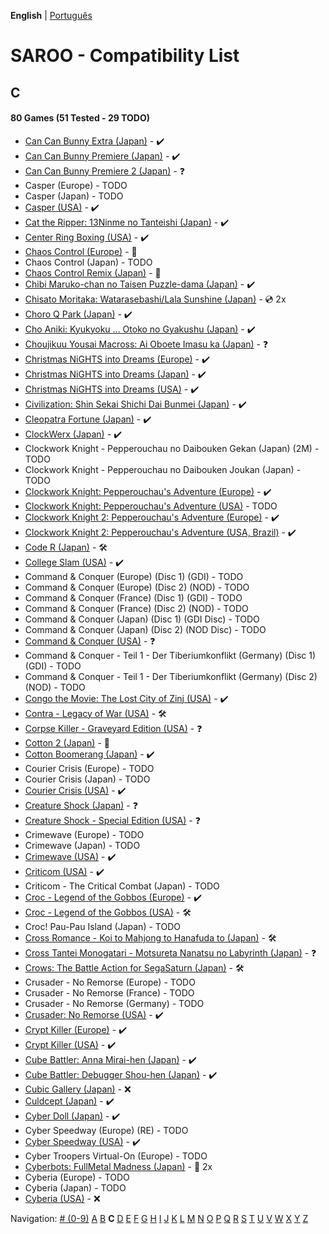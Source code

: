 **English** | [Português](../pt-br/C.md)

# SAROO - Compatibility List

## C

#### 80 Games (51 Tested - 29 TODO)

- [Can Can Bunny Extra (Japan)](../../../Regions/Retails/Japan/T-19706G/01/README.md) - :heavy_check_mark:
- [Can Can Bunny Premiere (Japan)](../../../Regions/Retails/Japan/T-19701G/01/README.md) - :heavy_check_mark:
- [Can Can Bunny Premiere 2 (Japan)](../../../Regions/Retails/Japan/T-19703G/01/README.md) - :question:
- Casper (Europe) - TODO
- Casper (Japan) - TODO
- [Casper (USA)](../../../Regions/Retails/USA/T-12512H/01/README.md) - :heavy_check_mark:
- [Cat the Ripper: 13Ninme no Tanteishi (Japan)](../../../Regions/Retails/Japan/T-35701G/01/README.md) - :heavy_check_mark:
- [Center Ring Boxing (USA)](../../../Regions/Retails/USA/T-6005H/01/README.md) - :heavy_check_mark:
- [Chaos Control (Europe)](../../../Regions/Retails/Europe/T-15102H/README.md) - :100:
- Chaos Control (Japan) - TODO
- [Chaos Control Remix (Japan)](../../../Regions/Retails/Japan/T-7006G/README.md) - :100:
- [Chibi Maruko-chan no Taisen Puzzle-dama (Japan)](../../../Regions/Retails/Japan/T-9507G/01/README.md) - :heavy_check_mark:
- [Chisato Moritaka: Watarasebashi/Lala Sunshine (Japan)](../../../Regions/Retails/Japan/GS-9172/README.md) - :cd: 2x
- [Choro Q Park (Japan)](../../../Regions/Retails/Japan/T-10314G/01/README.md) - :heavy_check_mark:
- [Cho Aniki: Kyukyoku ... Otoko no Gyakushu (Japan)](../../../Regions/Retails/Japan/T-2503G/01/README.md) - :heavy_check_mark:
- [Choujikuu Yousai Macross: Ai Oboete Imasu ka (Japan)](../../../Regions/Retails/Japan/T-23403G/01/README.md) - :question:
- [Christmas NiGHTS into Dreams (Europe)](../../../Regions/Retails/Europe/610-6483/01/README.md) - :heavy_check_mark:
- [Christmas NiGHTS into Dreams (Japan)](../../../Regions/Retails/Japan/610-6431/01/README.md) - :heavy_check_mark:
- [Christmas NiGHTS into Dreams (USA)](../../../Regions/Retails/USA/MK-81067/01/README.md) - :heavy_check_mark:
- [Civilization: Shin Sekai Shichi Dai Bunmei (Japan)](../../../Regions/Retails/Japan/T-2003G/01/README.md) - :heavy_check_mark:
- [Cleopatra Fortune (Japan)](../../../Regions/Retails/Japan/T-1108G/01/README.md) - :heavy_check_mark:
- [ClockWerx (Japan)](../../../Regions/Retails/Japan/T-22302G/01/README.md) - :heavy_check_mark:
- Clockwork Knight - Pepperouchau no Daibouken Gekan (Japan) (2M) - TODO
- Clockwork Knight - Pepperouchau no Daibouken Joukan (Japan) - TODO
- [Clockwork Knight: Pepperouchau's Adventure (Europe)](../../../Regions/Retails/Europe/MK-81007/01/README.md) - :heavy_check_mark:
- [Clockwork Knight: Pepperouchau's Adventure (USA)](../../../Regions/Retails/USA/MK-81007/01/README.md) - TODO
- [Clockwork Knight 2: Pepperouchau's Adventure (Europe)](../../../Regions/Retails/Europe/MK-81021/01/README.md) - :heavy_check_mark:
- [Clockwork Knight 2: Pepperouchau's Adventure (USA, Brazil)](../../../Regions/Retails/USA/MK-81036/01/README.md) - :heavy_check_mark:
- [Code R (Japan)](../../../Regions/Retails/Japan/T-23502G/README.md) - :hammer_and_wrench:
- [College Slam (USA)](../../../Regions/Retails/USA/T-8111H/01/README.md) - :heavy_check_mark:
- Command & Conquer (Europe) (Disc 1) (GDI) - TODO
- Command & Conquer (Europe) (Disc 2) (NOD) - TODO
- Command & Conquer (France) (Disc 1) (GDI) - TODO
- Command & Conquer (France) (Disc 2) (NOD) - TODO
- Command & Conquer (Japan) (Disc 1) (GDI Disc) - TODO
- Command & Conquer (Japan) (Disc 2) (NOD Disc) - TODO
- [Command & Conquer (USA)](../../../Regions/Retails/USA/T-7028H/01/README.md) - :question:
- Command & Conquer - Teil 1 - Der Tiberiumkonflikt (Germany) (Disc 1) (GDI) - TODO
- Command & Conquer - Teil 1 - Der Tiberiumkonflikt (Germany) (Disc 2) (NOD) - TODO
- [Congo the Movie: The Lost City of Zinj (USA)](../../../Regions/Retails/USA/MK-81010/01/README.md) - :heavy_check_mark:
- [Contra - Legacy of War (USA)](../../../Regions/Retails/USA/T-9507H/README.md) - :hammer_and_wrench:
- [Corpse Killer - Graveyard Edition (USA)](../../../Regions/Retails/USA/T-16201H/01/README.md) - :question:
- [Cotton 2 (Japan)](../../../Regions/Retails/Japan/T-9904G/README.md) - :100:
- [Cotton Boomerang (Japan)](../../../Regions/Retails/Japan/T-9906G/01/README.md) - :heavy_check_mark:
- Courier Crisis (Europe) - TODO
- Courier Crisis (Japan) - TODO
- [Courier Crisis (USA)](../../../Regions/Retails/USA/T-25415H/01/README.md) - :heavy_check_mark:
- [Creature Shock (Japan)](../../../Regions/Retails/Japan/T-1303G/01/README.md) - :question:
- [Creature Shock - Special Edition (USA)](../../../Regions/Retails/USA/T-01304H/01/README.md) - :question:
- Crimewave (Europe) - TODO
- Crimewave (Japan) - TODO
- [Crimewave (USA)](../../../Regions/Retails/USA/T-8807H/01/README.md) - :heavy_check_mark:
- [Criticom (USA)](../../../Regions/Retails/USA/T-2302H/01/README.md) - :heavy_check_mark:
- Criticom - The Critical Combat (Japan) - TODO
- [Croc - Legend of the Gobbos (Europe)](../../../Regions/Retails/Europe/T-5029H-50/01/README.md) - :heavy_check_mark:
- [Croc - Legend of the Gobbos (USA)](../../../Regions/Retails/USA/T-5029H-50/README.md) - :hammer_and_wrench:
- Croc! Pau-Pau Island (Japan) - TODO
- [Cross Romance - Koi to Mahjong to Hanafuda to (Japan)](../../../Regions/Retails/Japan/T-7103G/README.md) - :hammer_and_wrench:
- [Cross Tantei Monogatari - Motsureta Nanatsu no Labyrinth (Japan)](../../../Regions/Retails/Japan/T-36401G/01/README.md) - :question:
- [Crows: The Battle Action for SegaSaturn (Japan)](../../../Regions/Retails/Japan/T-16806G/README.md) - :hammer_and_wrench:
- Crusader - No Remorse (Europe) - TODO
- Crusader - No Remorse (France) - TODO
- Crusader - No Remorse (Germany) - TODO
- [Crusader: No Remorse (USA)](../../../Regions/Retails/USA/T-5014H/01/README.md) - :heavy_check_mark:
- [Crypt Killer (Europe)](../../../Regions/Retails/Europe/T-9509H-50/01/README.md) - :heavy_check_mark:
- [Crypt Killer (USA)](../../../Regions/Retails/USA/T-9509H/01/README.md) - :heavy_check_mark:
- [Cube Battler: Anna Mirai-hen (Japan)](../../../Regions/Retails/Japan/T-21006G/01/README.md) - :heavy_check_mark:
- [Cube Battler: Debugger Shou-hen (Japan)](../../../Regions/Retails/Japan/T-21004G/01/README.md) - :heavy_check_mark:
- [Cubic Gallery (Japan)](../../../Regions/Retails/Japan/T-19401G/01/README.md) - :x:
- [Culdcept (Japan)](../../../Regions/Retails/Japan/T-31401G/01/README.md) - :heavy_check_mark:
- [Cyber Doll (Japan)](../../../Regions/Retails/Japan/T-22401G/01/README.md) - :heavy_check_mark:
- Cyber Speedway (Europe) (RE) - TODO
- [Cyber Speedway (USA)](../../../Regions/Retails/USA/MK-81204/01/README.md) - :heavy_check_mark:
- Cyber Troopers Virtual-On (Europe) - TODO
- [Cyberbots: FullMetal Madness (Japan)](../../../Regions/Retails/Japan/MK-81072/README.md) - :minidisc: 2x
- Cyberia (Europe) - TODO
- Cyberia (Japan) - TODO
- [Cyberia (USA)](../../../Regions/Retails/USA/T-12508H/01/README.md) - :x:

Navigation:
[# (0-9)](./09.md) [A](./A.md) [B](./B.md) **C** [D](./D.md) [E](./E.md) [F](./F.md) [G](./G.md) [H](./H.md) [I](./I.md) [J](./J.md) [K](./K.md) [L](./L.md) [M](./M.md) [N](./N.md) [O](./O.md) [P](./P.md) [Q](./Q.md) [R](./R.md) [S](./S.md) [T](./T.md) [U](./U.md) [V](./V.md) [W](./W.md) [X](./X.md) [Y](./Y.md) [Z](./Z.md)
